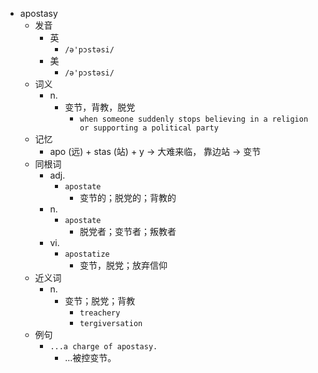 - apostasy
  - 发音
    - 英
      - `/ə'pɔstəsi/`
    - 美
      - `/ə'pɔstəsi/`
  - 词义
    - n.
      - 变节，背教，脱党
        - `when someone suddenly stops believing in a religion or supporting a political party`
  - 记忆
    - apo (远) + stas (站) + y → 大难来临， 靠边站 → 变节
  - 同根词
    - adj.
      - `apostate`
        - 变节的；脱党的；背教的
    - n.
      - `apostate`
        - 脱党者；变节者；叛教者
    - vi.
      - `apostatize`
        - 变节，脱党；放弃信仰
  - 近义词
    - n.
      - 变节；脱党；背教
        - `treachery`
        - `tergiversation`
  - 例句
    - `...a charge of apostasy.`
      - ...被控变节。


